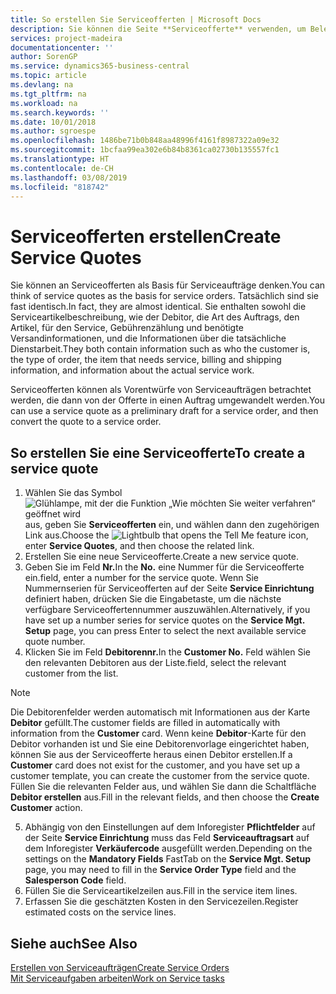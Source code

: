 ```yaml
---
title: So erstellen Sie Serviceofferten | Microsoft Docs
description: Sie können die Seite **Serviceofferte** verwenden, um Belege zu erstellen, in die Sie Informationen über den Service (Reparatur und Wartung) von Serviceartikeln auf Debitorenanfrage eingeben. Serviceofferten können als Vorentwürfe von Serviceaufträgen betrachtet werden, die dann von der Offerte in einen Auftrag umgewandelt werden.
services: project-madeira
documentationcenter: ''
author: SorenGP
ms.service: dynamics365-business-central
ms.topic: article
ms.devlang: na
ms.tgt_pltfrm: na
ms.workload: na
ms.search.keywords: ''
ms.date: 10/01/2018
ms.author: sgroespe
ms.openlocfilehash: 1486be71b0b848aa48996f4161f8987322a09e32
ms.sourcegitcommit: 1bcfaa99ea302e6b84b8361ca02730b135557fc1
ms.translationtype: HT
ms.contentlocale: de-CH
ms.lasthandoff: 03/08/2019
ms.locfileid: "818742"
---
```

# <a name="create-service-quotes"></a><span data-ttu-id="929cc-104">Serviceofferten erstellen</span><span class="sxs-lookup"><span data-stu-id="929cc-104">Create Service Quotes</span></span>
<span data-ttu-id="929cc-105">Sie können an Serviceofferten als Basis für Serviceaufträge denken.</span><span class="sxs-lookup"><span data-stu-id="929cc-105">You can think of service quotes as the basis for service orders.</span></span> <span data-ttu-id="929cc-106">Tatsächlich sind sie fast identisch.</span><span class="sxs-lookup"><span data-stu-id="929cc-106">In fact, they are almost identical.</span></span> <span data-ttu-id="929cc-107">Sie enthalten sowohl die Serviceartikelbeschreibung, wie der Debitor, die Art des Auftrags, den Artikel, für den Service, Gebührenzählung und benötigte Versandinformationen, und die Informationen über die tatsächliche Dienstarbeit.</span><span class="sxs-lookup"><span data-stu-id="929cc-107">They both contain information such as who the customer is, the type of order, the item that needs service, billing and shipping information, and information about the actual service work.</span></span>
 
<span data-ttu-id="929cc-108">Serviceofferten können als Vorentwürfe von Serviceaufträgen betrachtet werden, die dann von der Offerte in einen Auftrag umgewandelt werden.</span><span class="sxs-lookup"><span data-stu-id="929cc-108">You can use a service quote as a preliminary draft for a service order, and then convert the quote to a service order.</span></span>  
  
## <a name="to-create-a-service-quote"></a><span data-ttu-id="929cc-109">So erstellen Sie eine Serviceofferte</span><span class="sxs-lookup"><span data-stu-id="929cc-109">To create a service quote</span></span>  
1. <span data-ttu-id="929cc-110">Wählen Sie das Symbol ![Glühlampe, mit der die Funktion „Wie möchten Sie weiter verfahren“ geöffnet wird](media/ui-search/search_small.png "Wie möchten Sie weiter verfahren?") aus, geben Sie **Serviceofferten** ein, und wählen dann den zugehörigen Link aus.</span><span class="sxs-lookup"><span data-stu-id="929cc-110">Choose the ![Lightbulb that opens the Tell Me feature](media/ui-search/search_small.png "Tell me what you want to do") icon, enter **Service Quotes**, and then choose the related link.</span></span>  
2. <span data-ttu-id="929cc-111">Erstellen Sie eine neue Serviceofferte.</span><span class="sxs-lookup"><span data-stu-id="929cc-111">Create a new service quote.</span></span>  
3. <span data-ttu-id="929cc-112">Geben Sie im Feld **Nr.**</span><span class="sxs-lookup"><span data-stu-id="929cc-112">In the **No.**</span></span> <span data-ttu-id="929cc-113">eine Nummer für die Serviceofferte ein.</span><span class="sxs-lookup"><span data-stu-id="929cc-113">field, enter a number for the service quote.</span></span> <span data-ttu-id="929cc-114">Wenn Sie Nummernserien für Serviceofferten auf der Seite **Service Einrichtung** definiert haben, drücken Sie die Eingabetaste, um die nächste verfügbare Serviceoffertennummer auszuwählen.</span><span class="sxs-lookup"><span data-stu-id="929cc-114">Alternatively, if you have set up a number series for service quotes on the **Service Mgt. Setup** page, you can press Enter to select the next available service quote number.</span></span>  
4. <span data-ttu-id="929cc-115">Klicken Sie im Feld **Debitorennr.**</span><span class="sxs-lookup"><span data-stu-id="929cc-115">In the **Customer No.**</span></span>  <span data-ttu-id="929cc-116">Feld wählen Sie den relevanten Debitoren aus der Liste.</span><span class="sxs-lookup"><span data-stu-id="929cc-116">field, select the relevant customer from the list.</span></span>  

  > [!Note]  
  >  <span data-ttu-id="929cc-117">Die Debitorenfelder werden automatisch mit Informationen aus der Karte **Debitor** gefüllt.</span><span class="sxs-lookup"><span data-stu-id="929cc-117">The customer fields are filled in automatically with information from the **Customer** card.</span></span> <span data-ttu-id="929cc-118">Wenn keine **Debitor**-Karte für den Debitor vorhanden ist und Sie eine Debitorenvorlage eingerichtet haben, können Sie aus der Serviceofferte heraus einen Debitor erstellen.</span><span class="sxs-lookup"><span data-stu-id="929cc-118">If a **Customer** card does not exist for the customer, and you have set up a customer template, you can create the customer from the service quote.</span></span> <span data-ttu-id="929cc-119">Füllen Sie die relevanten Felder aus, und wählen Sie dann die Schaltfläche **Debitor erstellen** aus.</span><span class="sxs-lookup"><span data-stu-id="929cc-119">Fill in the relevant fields, and then choose the **Create Customer** action.</span></span>  
  
5. <span data-ttu-id="929cc-120">Abhängig von den Einstellungen auf dem Inforegister **Pflichtfelder** auf der Seite **Service Einrichtung** muss das Feld **Serviceauftragsart** auf dem Inforegister **Verkäufercode** ausgefüllt werden.</span><span class="sxs-lookup"><span data-stu-id="929cc-120">Depending on the settings on the **Mandatory Fields** FastTab on the **Service Mgt. Setup** page, you may need to fill in the **Service Order Type** field and the **Salesperson Code** field.</span></span>  
6. <span data-ttu-id="929cc-121">Füllen Sie die Serviceartikelzeilen aus.</span><span class="sxs-lookup"><span data-stu-id="929cc-121">Fill in the service item lines.</span></span>  
7. <span data-ttu-id="929cc-122">Erfassen Sie die geschätzten Kosten in den Servicezeilen.</span><span class="sxs-lookup"><span data-stu-id="929cc-122">Register estimated costs on the service lines.</span></span>  
  
## <a name="see-also"></a><span data-ttu-id="929cc-123">Siehe auch</span><span class="sxs-lookup"><span data-stu-id="929cc-123">See Also</span></span>  
[<span data-ttu-id="929cc-124">Erstellen von Serviceaufträgen</span><span class="sxs-lookup"><span data-stu-id="929cc-124">Create Service Orders</span></span>](service-how-to-create-service-orders.md)  
[<span data-ttu-id="929cc-125">Mit Serviceaufgaben arbeiten</span><span class="sxs-lookup"><span data-stu-id="929cc-125">Work on Service tasks</span></span>](service-how-to-work-on-service-tasks.md)  

 
